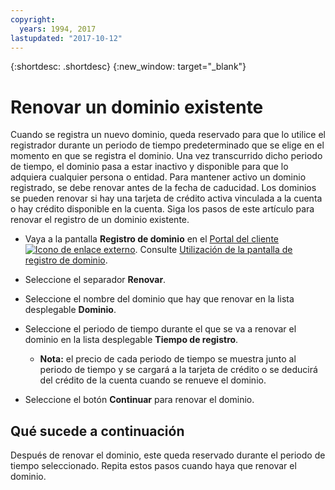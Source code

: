 ```yaml
---
copyright:
  years: 1994, 2017
lastupdated: "2017-10-12"
---
```


{:shortdesc: .shortdesc}
{:new_window: target="_blank"}

# Renovar un dominio existente

Cuando se registra un nuevo dominio, queda reservado para que lo utilice el registrador durante un periodo de tiempo predeterminado que se elige en el momento en que se registra el dominio. Una vez transcurrido dicho periodo de tiempo, el dominio pasa a estar inactivo y disponible para que lo adquiera cualquier persona o entidad. Para mantener activo un dominio registrado, se debe renovar antes de la fecha de caducidad. Los dominios se pueden renovar si hay una tarjeta de crédito activa vinculada a la cuenta o hay crédito disponible en la cuenta. Siga los pasos de este artículo para renovar el registro de un dominio existente.

* Vaya a la pantalla **Registro de dominio** en el [Portal del cliente ![Icono de enlace externo](../../icons/launch-glyph.svg "Icono de enlace externo")](https://control.softlayer.com/). Consulte [Utilización de la pantalla de registro de dominio](acceusess-domain-reg-screen.html).
* Seleccione el separador **Renovar**.
* Seleccione el nombre del dominio que hay que renovar en la lista desplegable **Dominio**.
* Seleccione el periodo de tiempo durante el que se va a renovar el dominio en la lista desplegable **Tiempo de registro**.

  * **Nota:** el precio de cada periodo de tiempo se muestra junto al periodo de tiempo y se cargará a la tarjeta de crédito o se deducirá del crédito de la cuenta cuando se renueve el dominio.

* Seleccione el botón **Continuar** para renovar el dominio.

## Qué sucede a continuación

Después de renovar el dominio, este queda reservado durante el periodo de tiempo seleccionado. Repita estos pasos cuando haya que renovar el dominio.
